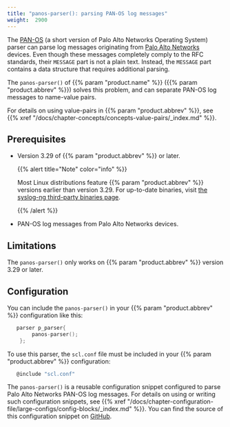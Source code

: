 ```yaml
---
title: "panos-parser(): parsing PAN-OS log messages"
weight:  2900
---
```

<!-- DISCLAIMER: This file is based on the syslog-ng Open Source Edition documentation https://github.com/balabit/syslog-ng-ose-guides/commit/2f4a52ee61d1ea9ad27cb4f3168b95408fddfdf2 and is used under the terms of The syslog-ng Open Source Edition Documentation License. The file has been modified by Axoflow. -->

The [PAN-OS](https://docs.paloaltonetworks.com/pan-os.html) (a short version of Palo Alto Networks Operating System) parser can parse log messages originating from [Palo Alto Networks](https://www.paloaltonetworks.com/) devices. Even though these messages completely comply to the RFC standards, their `MESSAGE` part is not a plain text. Instead, the `MESSAGE` part contains a data structure that requires additional parsing.

The `panos-parser()` of {{% param "product.name" %}} ({{% param "product.abbrev" %}}) solves this problem, and can separate PAN-OS log messages to name-value pairs.

For details on using value-pairs in {{% param "product.abbrev" %}}, see {{% xref "/docs/chapter-concepts/concepts-value-pairs/_index.md" %}}.


## Prerequisites

  - Version 3.29 of {{% param "product.abbrev" %}} or later.
    
    {{% alert title="Note" color="info" %}}
    
    Most Linux distributions feature {{% param "product.abbrev" %}} versions earlier than version 3.29. For up-to-date binaries, visit [the syslog-ng third-party binaries page](https://www.syslog-ng.com/products/open-source-log-management/3rd-party-binaries.aspx).
    
    {{% /alert %}}

  - PAN-OS log messages from Palo Alto Networks devices.



## Limitations

The `panos-parser()` only works on {{% param "product.abbrev" %}} version 3.29 or later.



## Configuration

You can include the `panos-parser()` in your {{% param "product.abbrev" %}} configuration like this:

```c
   parser p_parser{
        panos-parser();
    };

```

To use this parser, the `scl.conf` file must be included in your {{% param "product.abbrev" %}} configuration:

```c
   @include "scl.conf"

```

The `panos-parser()` is a reusable configuration snippet configured to parse Palo Alto Networks PAN-OS log messages. For details on using or writing such configuration snippets, see {{% xref "/docs/chapter-configuration-file/large-configs/config-blocks/_index.md" %}}. You can find the source of this configuration snippet on [GitHub](https://github.com/syslog-ng/syslog-ng/blob/master/scl/paloalto/panos.conf).

